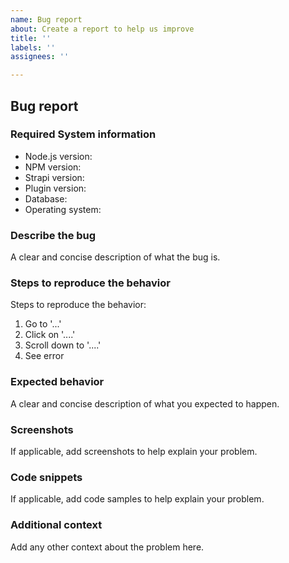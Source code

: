 ```yaml
---
name: Bug report
about: Create a report to help us improve
title: ''
labels: ''
assignees: ''

---
```


## Bug report

### Required System information

- Node.js version:
- NPM version:
- Strapi version:
- Plugin version: 
- Database:
- Operating system:

### Describe the bug
A clear and concise description of what the bug is.

### Steps to reproduce the behavior
Steps to reproduce the behavior:
1. Go to '...'
2. Click on '....'
3. Scroll down to '....'
4. See error

### Expected behavior
A clear and concise description of what you expected to happen.

### Screenshots
If applicable, add screenshots to help explain your problem.

### Code snippets
If applicable, add code samples to help explain your problem.

### Additional context
Add any other context about the problem here.
